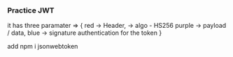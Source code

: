 ### Practice JWT

it has three paramater => {
    red -> Header, -> algo - HS256
    purple -> payload / data,
    blue -> signature authentication for the token
}

add npm i jsonwebtoken


